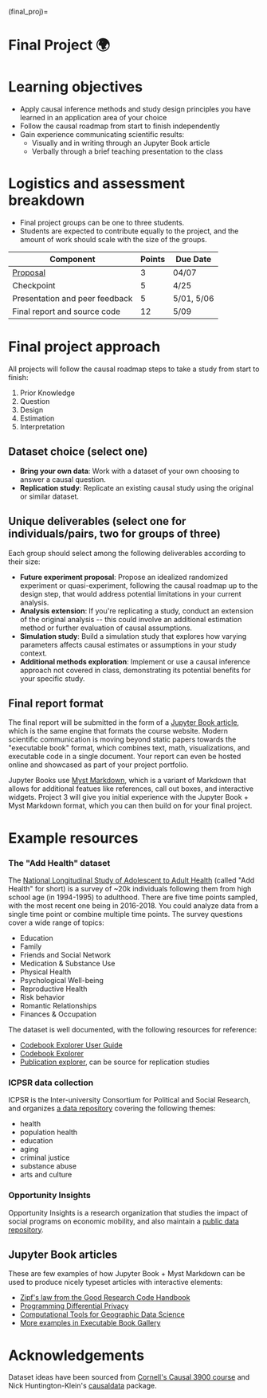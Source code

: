 (final_proj)=
# Final Project 🌍

# Learning objectives

- Apply causal inference methods and study design principles you have learned in an application area of your choice
- Follow the causal roadmap from start to finish independently
- Gain experience communicating scientific results:
    - Visually and in writing through an Jupyter Book article
    - Verbally through a brief teaching presentation to the class

# Logistics and assessment breakdown

- Final project groups can be one to three students.
- Students are expected to contribute equally to the project, and the amount of work should scale with the size of the groups.

| Component | Points | Due Date |
| --- | --- | --- |
| [Proposal](final_proposal) | 3 | 04/07 |
| Checkpoint | 5 | 4/25 |
| Presentation and peer feedback | 5 | 5/01, 5/06 |
| Final report and source code | 12 | 5/09 |

# Final project approach

All projects will follow the causal roadmap steps to take a study from start to finish:

1. Prior Knowledge
2. Question
3. Design
4. Estimation
5. Interpretation

## Dataset choice (select one)

- **Bring your own data**: Work with a dataset of your own choosing to answer a causal question.
- **Replication study**: Replicate an existing causal study using the original or similar dataset.

## Unique deliverables (select one for individuals/pairs, two for groups of three)

Each group should select among the following deliverables according to their size: 

- **Future experiment proposal**: Propose an idealized randomized experiment or quasi-experiment, following the causal roadmap up to the design step, that would address potential limitations in your current analysis.
- **Analysis extension**: If you're replicating a study, conduct an extension of the original analysis -- this could involve an additional estimation method or further evaluation of causal assumptions.
- **Simulation study**: Build a simulation study that explores how varying parameters affects causal estimates or assumptions in your study context.
- **Additional methods exploration**: Implement or use a causal inference approach not covered in class, demonstrating its potential benefits for your specific study.

## Final report format

The final report will be submitted in the form of a [Jupyter Book article](https://jupyterbook.org/en/stable/intro.html#built-with-jupyter-book), which is the same engine that formats the course website. Modern scientific communication is moving beyond static papers towards the "executable book" format, which combines text, math, visualizations, and executable code in a single document. Your report can even be hosted online and showcased as part of your project portfolio.

Jupyter Books use [Myst Markdown](https://myst-parser.readthedocs.io/en/latest/), which is a variant of Markdown that allows for additional featues like references, call out boxes, and interactive widgets. Project 3 will give you initial experience with the Jupyter Book + Myst Markdown format, which you can then build on for your final project.

# Example resources

### The "Add Health" dataset

The [National Longitudinal Study of Adolescent to Adult Health](https://addhealth.cpc.unc.edu/) (called "Add Health" for short) is a survey of ~20k individuals following them from high school age (in 1994-1995) to adulthood. There are five time points sampled, with the most recent one being in 2016-2018. You could analyze data from a single time point or combine multiple time points. The survey questions cover a wide range of topics:

- Education
- Family
- Friends and Social Network
- Medication & Substance Use
- Physical Health
- Psychological Well-being
- Reproductive Health
- Risk behavior
- Romantic Relationships
- Finances & Occupation

The dataset is well documented, with the following resources for reference:

- [Codebook Explorer User Guide](https://addhealth.cpc.unc.edu/wp-content/uploads/docs/documentations/ACE_Instructions_2015-05-12_scd.pdf)
- [Codebook Explorer](https://addhealth.cpc.unc.edu/documentation/codebook-explorer/#/)
- [Publication explorer](https://addhealth.cpc.unc.edu/publications/), can be source for replication studies

### ICPSR data collection

ICPSR is the Inter-university Consortium for Political and Social Research, and organizes [a data repository](https://www.icpsr.umich.edu/web/about/cms/5016) covering the following themes:

- health
- population health
- education
- aging
- criminal justice
- substance abuse
- arts and culture


### Opportunity Insights

Opportunity Insights is a research organization that studies the impact of social programs on economic mobility, and also maintain a [public data repository](https://opportunityinsights.org/data/). 

## Jupyter Book articles

These are few examples of how Jupyter Book + Myst Markdown can be used to produce nicely typeset articles with interactive elements:

- [Zipf's law from the Good Research Code Handbook](https://goodresearch.dev/zipf)
- [Programming Differential Privacy](https://programming-dp.com/ch1.html)
- [Computational Tools for Geographic Data Science](https://geographicdata.science/book/notebooks/02_geospatial_computational_environment.html)
- [More examples in Executable Book Gallery](https://executablebooks.org/en/latest/gallery/)

# Acknowledgements

Dataset ideas have been sourced from [Cornell's Causal 3900 course](https://causal3900.github.io) and Nick Huntington-Klein's [causaldata](https://github.com/NickCH-K/causaldata) package.